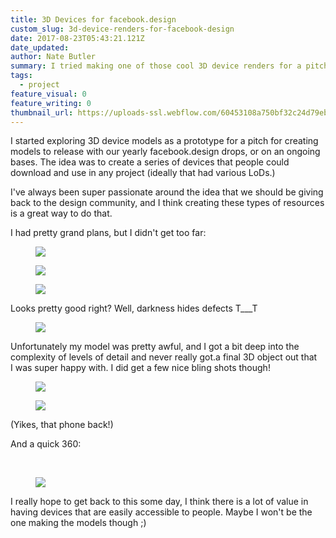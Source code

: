 ```yaml
---
title: 3D Devices for facebook.design
custom_slug: 3d-device-renders-for-facebook-design
date: 2017-08-23T05:43:21.121Z
date_updated:
author: Nate Butler
summary: I tried making one of those cool 3D device renders for a pitch. Didn't go quite as planned!
tags:
  - project
feature_visual: 0
feature_writing: 0
thumbnail_url: https://uploads-ssl.webflow.com/60453108a750bf32c24d79eb/604bc4508d872f86d803efee_bling1.jpg
---
```


<p>I started exploring 3D&nbsp;device models as a prototype for a pitch for creating models to release with our yearly
  facebook.design drops, or on an ongoing bases. The idea was to create a series of devices that people could download
  and use in any project (ideally that had various LoDs.)&nbsp;</p>
<p>I've always been super passionate around the idea that we should be giving back to the design community, and I think
  creating these types of resources is a great way to do that.</p>
<p>I&nbsp;had pretty grand plans, but I didn't get too far:</p>
<figure class="w-richtext-figure-type-image w-richtext-align-fullwidth" style="max-width:1280px">
  <div><img src="https://uploads-ssl.webflow.com/60453108a750bf32c24d79eb/604bc3dc01822234ba2986fc_iphone7_0081.jpg"
      loading="lazy" width="auto" height="auto"></div>
</figure>
<figure class="w-richtext-figure-type-image w-richtext-align-fullwidth" style="max-width:1280px">
  <div><img src="https://uploads-ssl.webflow.com/60453108a750bf32c24d79eb/604bc3e5cc1ed15093aeda76_iphone7_0216.jpg"
      loading="lazy" width="auto" height="auto"></div>
</figure>
<figure class="w-richtext-figure-type-image w-richtext-align-fullwidth" style="max-width:1280px">
  <div><img src="https://uploads-ssl.webflow.com/60453108a750bf32c24d79eb/604bc3ef40c96d6a5959dd1d_iphone7_0129.jpg"
      loading="lazy" width="auto" height="auto"></div>
</figure>
<p>Looks pretty good right? Well, darkness hides defects T___T</p>
<figure class="w-richtext-figure-type-image w-richtext-align-fullwidth" style="max-width:1280px">
  <div><img src="https://uploads-ssl.webflow.com/60453108a750bf32c24d79eb/604bc414358c458d029eec0d_iphone7_0167.jpg"
      loading="lazy" width="auto" height="auto"></div>
</figure>
<p>Unfortunately my model was pretty awful, and I&nbsp;got a bit deep into the complexity of levels of detail and never
  really got.a final 3D&nbsp;object out that I&nbsp;was super happy with. I&nbsp;did get a few nice bling shots though!
</p>
<figure class="w-richtext-figure-type-image w-richtext-align-fullwidth" style="max-width:1920px">
  <div><img src="https://uploads-ssl.webflow.com/60453108a750bf32c24d79eb/604bc4508d872f86d803efee_bling1.jpg"
      loading="lazy" width="auto" height="auto"></div>
</figure>
<figure class="w-richtext-figure-type-image w-richtext-align-fullwidth" style="max-width:1920px">
  <div><img src="https://uploads-ssl.webflow.com/60453108a750bf32c24d79eb/604bc456d2261f6db98f5b9f_bling2.jpg"
      loading="lazy" width="auto" height="auto"></div>
</figure>
<p>(Yikes, that phone back!)</p>
<p>And a quick 360:</p>
<p>‍</p>
<figure class="w-richtext-figure-type-image w-richtext-align-fullwidth" style="max-width:600px">
  <div><img
      src="https://uploads-ssl.webflow.com/60453108a750bf32c24d79eb/604bc4944ff357069d907e21_ezgif-7-7fbf3646959d.gif"
      loading="lazy" width="auto" height="auto"></div>
</figure>
<p>I&nbsp;really hope to get back to this some day, I think there is a lot of value in having devices that are easily
  accessible to people. Maybe I&nbsp;won't be the one making the models though ;)</p>

